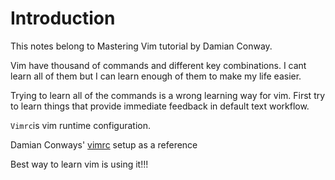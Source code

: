 # Introduction

This notes belong to Mastering Vim tutorial by Damian Conway.

Vim have thousand of commands and different key combinations. I cant learn
all of them but I can learn enough of them to make my life easier.

Trying to learn all of the commands is a wrong learning way for vim.
First try to learn things that provide immediate feedback in default text workflow.

`Vimrc`is vim runtime configuration.

Damian Conways' [vimrc](https://github.com/thoughtstream/Damian-Conway-s-Vim-Setup) setup as a reference

Best way to learn vim is using it!!!
